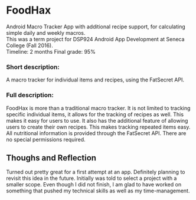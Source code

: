 # FoodHax
Android Macro Tracker App with additional recipe support, for calculating simple daily and weekly macros.   
This was a term project for DSP924 Android App Development at Seneca College (Fall 2016).   
Timeline: 2 months   Final grade: 95%

### Short description:   
A macro tracker for individual items and recipes, using the FatSecret API.
### Full description:
FoodHax is more than a traditional macro tracker. It is not limited to tracking specific individual items, it allows for the tracking of recipes as well. This makes it easy for users to use. It also has the additional feature of allowing users to create their own recipes. This makes tracking repeated items easy. All nutritional information is provided through the FatSecret API. There are no special permissions required. 


## Thoughs and Reflection

Turned out pretty great for a first attempt at an app. Definitely planning to revisit this idea in the future. Initially was told to select a project with a smaller scope. Even though I did not finish, I am glad to have worked on something that pushed my technical skills as well as my time-management. 
